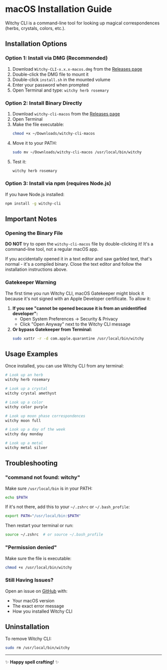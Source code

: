 # macOS Installation Guide

Witchy CLI is a command-line tool for looking up magical correspondences (herbs, crystals, colors, etc.).

## Installation Options

### Option 1: Install via DMG (Recommended)

1. Download `Witchy-CLI-x.x.x-macos.dmg` from the [Releases page](https://github.com/the-amber-joy/witchyLookup/releases)
2. Double-click the DMG file to mount it
3. Double-click `install.sh` in the mounted volume
4. Enter your password when prompted
5. Open Terminal and type: `witchy herb rosemary`

### Option 2: Install Binary Directly

1. Download `witchy-cli-macos` from the [Releases page](https://github.com/the-amber-joy/witchyLookup/releases)
2. Open Terminal
3. Make the file executable:
   ```bash
   chmod +x ~/Downloads/witchy-cli-macos
   ```
4. Move it to your PATH:
   ```bash
   sudo mv ~/Downloads/witchy-cli-macos /usr/local/bin/witchy
   ```
5. Test it:
   ```bash
   witchy herb rosemary
   ```

### Option 3: Install via npm (requires Node.js)

If you have Node.js installed:

```bash
npm install -g witchy-cli
```

## Important Notes

### Opening the Binary File

**DO NOT** try to open the `witchy-cli-macos` file by double-clicking it! It's a command-line tool, not a regular macOS app.

If you accidentally opened it in a text editor and saw garbled text, that's normal - it's a compiled binary. Close the text editor and follow the installation instructions above.

### Gatekeeper Warning

The first time you run Witchy CLI, macOS Gatekeeper might block it because it's not signed with an Apple Developer certificate. To allow it:

1. **If you see "cannot be opened because it is from an unidentified developer":**
   - Open System Preferences → Security & Privacy
   - Click "Open Anyway" next to the Witchy CLI message
2. **Or bypass Gatekeeper from Terminal:**
   ```bash
   sudo xattr -r -d com.apple.quarantine /usr/local/bin/witchy
   ```

## Usage Examples

Once installed, you can use Witchy CLI from any terminal:

```bash
# Look up an herb
witchy herb rosemary

# Look up a crystal
witchy crystal amethyst

# Look up a color
witchy color purple

# Look up moon phase correspondences
witchy moon full

# Look up a day of the week
witchy day monday

# Look up a metal
witchy metal silver
```

## Troubleshooting

### "command not found: witchy"

Make sure `/usr/local/bin` is in your PATH:

```bash
echo $PATH
```

If it's not there, add this to your `~/.zshrc` or `~/.bash_profile`:

```bash
export PATH="/usr/local/bin:$PATH"
```

Then restart your terminal or run:

```bash
source ~/.zshrc  # or source ~/.bash_profile
```

### "Permission denied"

Make sure the file is executable:

```bash
chmod +x /usr/local/bin/witchy
```

### Still Having Issues?

Open an issue on [GitHub](https://github.com/the-amber-joy/witchyLookup/issues) with:

- Your macOS version
- The exact error message
- How you installed Witchy CLI

## Uninstallation

To remove Witchy CLI:

```bash
sudo rm /usr/local/bin/witchy
```

---

✨ **Happy spell crafting!** ✨
